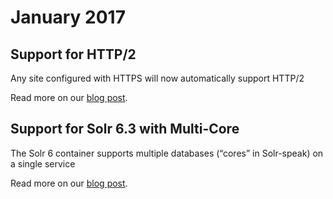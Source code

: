 # January 2017

## Support for HTTP/2

Any site configured with HTTPS will now automatically support HTTP/2

Read more on our [blog post](https://platform.sh/2017/1/http2/).

## Support for Solr 6.3 with Multi-Core

The Solr 6 container supports multiple databases (“cores” in Solr-speak) on a single service

Read more on our [blog post](https://platform.sh/2017/01/solr-63/).
